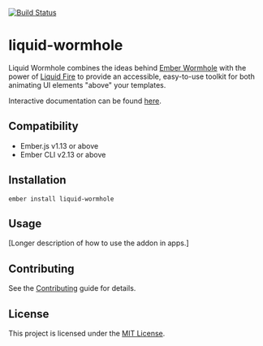 [![Build Status](https://travis-ci.org/pzuraq/liquid-wormhole.svg?branch=master)](https://travis-ci.org/pzuraq/liquid-wormhole)

liquid-wormhole
==============================================================================

Liquid Wormhole combines the ideas behind
[Ember Wormhole](https://github.com/yapplabs/ember-wormhole.git) with the power of
[Liquid Fire](http://ef4.github.io/liquid-fire/) to provide an accessible,
easy-to-use toolkit for both animating UI elements "above" your templates.

Interactive documentation can be found
[here](http://pzuraq.github.io/liquid-wormhole/).


Compatibility
------------------------------------------------------------------------------

* Ember.js v1.13 or above
* Ember CLI v2.13 or above


Installation
------------------------------------------------------------------------------

```
ember install liquid-wormhole
```


Usage
------------------------------------------------------------------------------

[Longer description of how to use the addon in apps.]


Contributing
------------------------------------------------------------------------------

See the [Contributing](CONTRIBUTING.md) guide for details.


License
------------------------------------------------------------------------------

This project is licensed under the [MIT License](LICENSE.md).